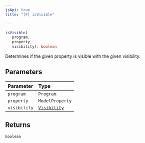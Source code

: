 ```yaml
---
jsApi: true
title: "[F] isVisible"

---
```

```ts
isVisible(
   program, 
   property, 
   visibility): boolean
```

Determines if the given property is visible with the given visibility.

## Parameters

| Parameter | Type |
| :------ | :------ |
| `program` | `Program` |
| `property` | `ModelProperty` |
| `visibility` | [`Visibility`](../enumerations/Visibility.md) |

## Returns

`boolean`

